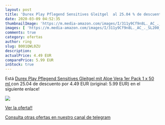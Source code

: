 ```yaml
---
layout: post
title: 'Durex Play Pflegend Sensitives Gleitgel  al 25.04 % de descuento'
date: 2020-03-09 04:52:35
thumbnailImage: 'https://m.media-amazon.com/images/I/311y9Cf9n8L._AC_._SL200_.jpg'
images: [ 'https://m.media-amazon.com/images/I/311y9Cf9n8L._AC_._SL200_.jpg' ]
comments: true
category: ofertas
author: ring
slug: B001QWL0ZU
description:
actualPrice: 4.49 EUR
comparePrice: 5.99 EUR
inStock: true
---
```


Está [Durex Play Pflegend Sensitives Gleitgel  mit Aloe Vera  1er Pack  1 x 50 ml ](https://www.amazon.com/dp/B001QWL0ZU/?tag=redken08-20) con 25.04 de descuento por 4.49 EUR (original: 5.99 EUR) en el siguiente enlace!

[![](https://m.media-amazon.com/images/I/311y9Cf9n8L._AC_._SL200_.jpg)](https://www.amazon.com/dp/B001QWL0ZU/?tag=redken08-20)

[Ver la oferta!!](https://www.amazon.com/dp/B001QWL0ZU/?tag=redken08-20)

[Consulta otras ofertas en nuestro canal de telegram](https://t.me/s/ofertas25)
